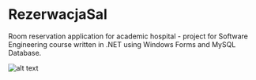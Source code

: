 # RezerwacjaSal

Room reservation application for academic hospital - project for Software Engineering course written in .NET using Windows Forms and MySQL Database.

![alt text]()
